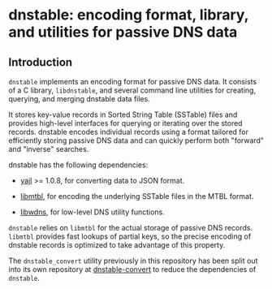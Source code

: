 dnstable: encoding format, library, and utilities for passive DNS data
======================================================================

Introduction
------------

`dnstable` implements an encoding format for passive DNS data. It consists of a
C library, `libdnstable`, and several command line utilities for creating,
querying, and merging dnstable data files.

It stores key-value records in Sorted String Table (SSTable) files and provides
high-level interfaces for querying or iterating over the stored records.
dnstable encodes individual records using a format tailored for efficiently
storing passive DNS data and can quickly perform both "forward" and "inverse"
searches.

dnstable has the following dependencies:

* [yajl](http://lloyd.github.io/yajl/) >= 1.0.8, for converting data to JSON
  format.

* [libmtbl](https://github.com/farsightsec/mtbl), for encoding the underlying
  SSTable files in the MTBL format.

* [libwdns](https://github.com/farsightsec/wdns), for low-level DNS utility
  functions.

`dnstable` relies on `libmtbl` for the actual storage of passive DNS records.
`libmtbl` provides fast lookups of partial keys, so the precise encoding of
dnstable records is optimized to take advantage of this property.

The `dnstable_convert` utility previously in this repository has been split out into its own repository at [dnstable-convert](https://github.com/farsightsec/dnstable-convert) to reduce the dependencies of `dnstable`.
